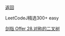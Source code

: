 [返回](/notes/03-hunting_job/03-algorithm/03-leetcode/14-树/README.md)

LeetCodeJ精选300+ easy

[剑指 Offer 28.对称的二叉树](#对称的二叉树)


